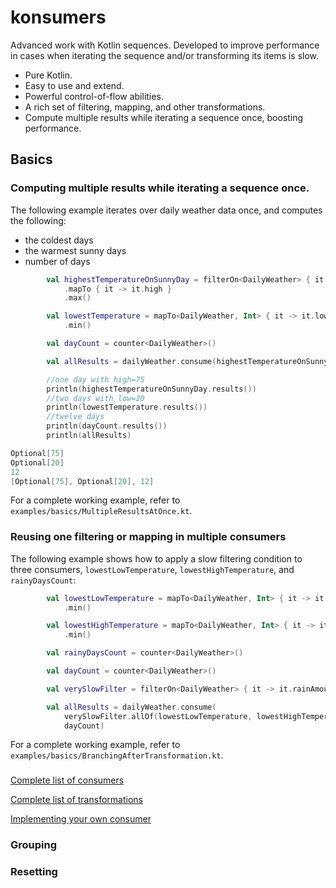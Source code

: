 # konsumers

Advanced work with Kotlin sequences. Developed to improve performance in cases when iterating the sequence and/or transforming its items is slow.

* Pure Kotlin.
* Easy to use and extend.
* Powerful control-of-flow abilities.
* A rich set of filtering, mapping, and other transformations.
* Compute multiple results while iterating a sequence once, boosting performance.

## Basics

### Computing multiple results while iterating a sequence once.

The following example iterates over daily weather data once, and computes the following:

* the coldest days
* the warmest sunny days
* number of days

```kotlin
        val highestTemperatureOnSunnyDay = filterOn<DailyWeather> { it.weatherType == WeatherType.Sunny }
            .mapTo { it -> it.high }
            .max()

        val lowestTemperature = mapTo<DailyWeather, Int> { it -> it.low }
            .min()

        val dayCount = counter<DailyWeather>()

        val allResults = dailyWeather.consume(highestTemperatureOnSunnyDay, lowestTemperature, dayCount)

        //one day with high=75
        println(highestTemperatureOnSunnyDay.results())
        //two days with low=20
        println(lowestTemperature.results())
        //twelve days
        println(dayCount.results())
        println(allResults)

Optional[75]
Optional[20]
12
[Optional[75], Optional[20], 12]

```

For a complete working example, refer to `examples/basics/MultipleResultsAtOnce.kt`.

### Reusing one filtering or mapping in multiple consumers

The following example shows how to apply a slow filtering condition to three consumers, `lowestLowTemperature`, `lowestHighTemperature`, and `rainyDaysCount`:

```kotlin
        val lowestLowTemperature = mapTo<DailyWeather, Int> { it -> it.low }
            .min()

        val lowestHighTemperature = mapTo<DailyWeather, Int> { it -> it.high }
            .min()

        val rainyDaysCount = counter<DailyWeather>()

        val dayCount = counter<DailyWeather>()

        val verySlowFilter = filterOn<DailyWeather> { it -> it.rainAmount > BigDecimal.ZERO }

        val allResults = dailyWeather.consume(
            verySlowFilter.allOf(lowestLowTemperature, lowestHighTemperature, rainyDaysCount),
            dayCount)
```

For a complete working example, refer to `examples/basics/BranchingAfterTransformation.kt`.

###

[Complete list of consumers](#consumers)

[Complete list of transformations](#transformations)

[Implementing your own consumer](#implementing-your-own-consumer)

### Grouping

### Resetting
